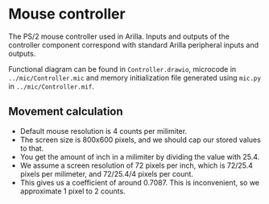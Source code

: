 # Mouse controller
The PS/2 mouse controller used in Arilla. Inputs and outputs of the controller component correspond with standard Arilla peripheral inputs and outputs.

Functional diagram can be found in `Controller.drawio`, microcode in `../mic/Controller.mic` and memory initialization file generated using `mic.py` in `../mic/Controller.mif`.

## Movement calculation
- Default mouse resolution is 4 counts per milimiter.
- The screen size is 800x600 pixels, and we should cap our stored values to that.
- You get the amount of inch in a milimiter by dividing the value with 25.4.
- We assume a screen resolution of 72 pixels per inch, which is 72/25.4 pixels per milimeter, and 72/25.4/4 pixels per count.
- This gives us a coefficient of around 0.7087. This is inconvenient, so we approximate 1 pixel to 2 counts.
